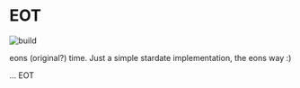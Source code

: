 # EOT

![build](https://github.com/eons-dev/bin_eot/actions/workflows/ebbs-push.yml/badge.svg)

eons (original?) time. Just a simple stardate implementation, the eons way :)

...
EOT